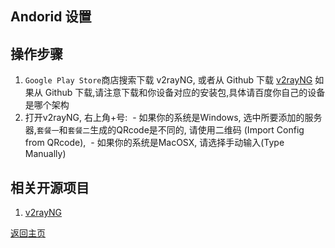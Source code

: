 ## Andorid 设置

## 操作步骤
1. `Google Play Store`商店搜索下载 v2rayNG, 或者从 Github 下载 [v2rayNG](https://github.com/2dust/v2rayNG/releases)
  如果从 Github 下载,请注意下载和你设备对应的安装包,具体请百度你自己的设备是哪个架构
2. 打开v2rayNG, 右上角+号: 
  - 如果你的系统是Windows, 选中所要添加的服务器,`套餐一`和`套餐二`生成的QRcode是不同的, 请使用二维码 (Import Config from QRcode),
  - 如果你的系统是MacOSX, 请选择手动输入(Type Manually)

## 相关开源项目
1. [v2rayNG](https://github.com/2dust/v2rayNG)

[返回主页](README.md)
